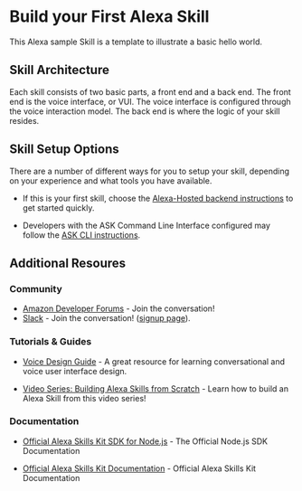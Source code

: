 # Build your First Alexa Skill

This Alexa sample Skill is a template to illustrate a basic hello world.

## Skill Architecture
Each skill consists of two basic parts, a front end and a back end. The front end is the voice interface, or VUI. The voice interface is configured through the voice interaction model. The back end is where the logic of your skill resides.

## Skill Setup Options

There are a number of different ways for you to setup your skill, depending on your experience and what tools you have available.

* If this is your first skill, choose the [Alexa-Hosted backend instructions](./instructions/00-setup-hosted-skill.md) to get started quickly.

* Developers with the ASK Command Line Interface configured may follow the [ASK CLI instructions](./instructions/01-setup-ask-cli.md).

## Additional Resoures

### Community
* [Amazon Developer Forums](https://forums.developer.amazon.com/spaces/23/index.html) - Join the conversation!
* [Slack](https://amazonalexa.slack.com/) - Join the conversation! ([signup page](http://www.alexaslack.com/)). 

### Tutorials & Guides
* [Voice Design Guide](https://developer.amazon.com/designing-for-voice/) - A great resource for learning conversational and voice user interface design.

* [Video Series: Building Alexa Skills from Scratch](http://alexa.design/videotutorial) - Learn how to build an Alexa Skill from this video series!

### Documentation
* [Official Alexa Skills Kit SDK for Node.js](http://alexa.design/node-sdk-docs) - The Official Node.js SDK Documentation

* [Official Alexa Skills Kit Documentation](https://developer.amazon.com/docs/ask-overviews/build-skills-with-the-alexa-skills-kit.html) - Official Alexa Skills Kit Documentation